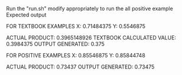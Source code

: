 Run the "run.sh" 
modify appropriately to run the all positive example
Expected output

FOR TEXTBOOK EXAMPLES
X: 0.71484375
Y: 0.5546875

ACTUAL PRODUCT: 0.3965148926
TEXTBOOK CALCULATED VALUE: 0.3984375
OUTPUT GENERATED: 0.375


FOR POSITIVE EXAMPLES
X: 0.85546875
Y: 0.85844748

ACTUAL PRODUCT: 0.73437
OUTPUT GENERATED: 0.73475
